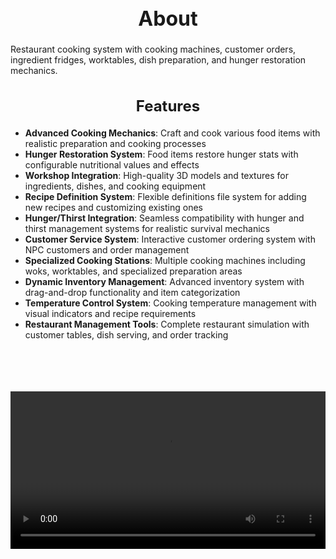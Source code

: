 <h1 style="text-align:center; font-size:2rem; font-weight:bold;">About</h1>

Restaurant cooking system with cooking machines, customer orders, ingredient fridges, worktables, dish preparation, and hunger restoration mechanics.

<h2 style="text-align:center; font-size:1.5rem; font-weight:bold;">Features</h2>

- **Advanced Cooking Mechanics**: Craft and cook various food items with realistic preparation and cooking processes
- **Hunger Restoration System**: Food items restore hunger stats with configurable nutritional values and effects
- **Workshop Integration**: High-quality 3D models and textures for ingredients, dishes, and cooking equipment
- **Recipe Definition System**: Flexible definitions file system for adding new recipes and customizing existing ones
- **Hunger/Thirst Integration**: Seamless compatibility with hunger and thirst management systems for realistic survival mechanics
- **Customer Service System**: Interactive customer ordering system with NPC customers and order management
- **Specialized Cooking Stations**: Multiple cooking machines including woks, worktables, and specialized preparation areas
- **Dynamic Inventory Management**: Advanced inventory system with drag-and-drop functionality and item categorization
- **Temperature Control System**: Cooking temperature management with visual indicators and recipe requirements
- **Restaurant Management Tools**: Complete restaurant simulation with customer tables, dish serving, and order tracking

<br><br>

<p align="center">
  <video width="1200" style="max-width:100%; margin-bottom: 40px; margin-top: 20px;" controls>
    <source src="https://bleonheart.github.io/assets/Food.mp4" type="video/mp4">
    Your browser does not support the video tag.
  </video>
</p>

<br><br>
